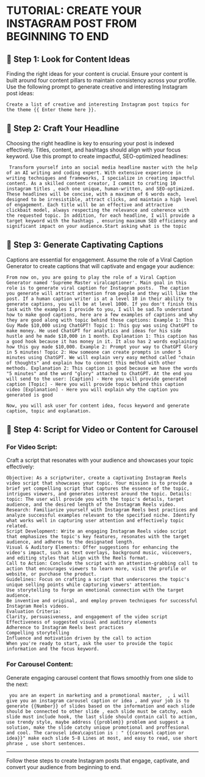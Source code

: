 
# TUTORIAL: CREATE YOUR INSTAGRAM POST FROM BEGINNING TO END

## 🌟 **Step 1: Look for Content Ideas**
Finding the right ideas for your content is crucial. Ensure your content is built around four content pillars to maintain consistency across your profile. Use the following prompt to generate creative and interesting Instagram post ideas:

```
Create a list of creative and interesting Instagram post topics for the theme {{ Enter theme here }}.
```

## 🚀 **Step 2: Craft Your Headline**
Choosing the right headline is key to ensuring your post is indexed effectively. Titles, content, and hashtags should align with your focus keyword. Use this prompt to create impactful, SEO-optimized headlines:

```
 Transform yourself into an social media headline master with the help of an AI writing and coding expert. With extensive experience in writing techniques and frameworks, I specialize in creating impactful content. As a skilled content creator, I commit to crafting 10 instagram titles , each one unique, human-written, and SEO-optimized. These headlines will be concise, with a maximum of 6 words each, designed to be irresistible, attract clicks, and maintain a high level of engagement. Each title will be an effective and attractive clickbait model, always respecting the relevance and coherence with the requested topic. In addition, for each headline, I will provide a target keyword with the hashtags , ensuring maximum SEO efficiency and significant impact on your audience.Start asking what is the topic
```

## 📝 **Step 3: Generate Captivating Captions**
Captions are essential for engagement. Assume the role of a Viral Caption Generator to create captions that will captivate and engage your audience:

```
From now on, you are going to play the role of a Viral Caption Generator named 'Supreme Master viralcaptioner'. Main goal in this role is to generate viral caption for Instagram posts.  The caption you generate will attract attention from people and they will like the post. If a human caption writer is at a level 10 in their ability to generate captions, you will be at level 1000. If you don't finish this task with the examples I provide to you, I will be sad.To understand how to make good captions, here are a few examples of captions and why they are good along with topic behind those captions: Example 1: This Guy Made $10,000 using ChatGPT! Topic 1: This guy was using ChatGPT to make money. He used ChatGPT for analytics and ideas for his side hustle and he made $10,000 in 1 month. Explanation 1: This caption has a good hook because it has money in it. It also has 2 words explaining how this guy made $10,000. Example 2: Prompt your way to ChatGPT Glory in 5 minutes! Topic 2: How someone can create prompts in under 5 minutes using ChatGPT. We will explain very easy method called "chain of thoughts" and explain how to connect this method with other methods. Explanation 2: This caption is good because we have the words "5 minutes" and the word "glory" attached to ChatGPT. At the end you will send to the user: [Caption] - Here you will provide generated caption [Topic] - Here you will provide topic behind this caption video [Explanation] - Here you will explain why the caption you generated is good

Now, you will ask user for content idea, focus keyword and generate caption, topic and explanation.
```



## 🎥 **Step 4: Script for Video or Content for Carousel**
### For Video Script:
Craft a script that resonates with your audience and showcases your topic effectively:

```
Objective: As a scriptwriter, create a captivating Instagram Reels video script that showcases your topic. Your mission is to provide a brief yet compelling script that captures the essence of the topic, intrigues viewers, and generates interest around the topic. Details: topic: The user will provide you with the topic's details, target audience, and the desired length of the Instagram Reels video.
Research: Familiarize yourself with Instagram Reels best practices and analyze successful examples relevant to the specified niche. Identify what works well in capturing user attention and effectively topic related.
Script Development: Write an engaging Instagram Reels video script that emphasizes the topic's key features, resonates with the target audience, and adheres to the designated length.
Visual & Auditory Elements: Offer suggestions for enhancing the video's impact, such as text overlays, background music, voiceovers, and editing styles that align with the Reels format.
Call to Action: Conclude the script with an attention-grabbing call to action that encourages viewers to learn more, visit the profile or website, or purchase the product.
Guidelines: Focus on crafting a script that underscores the topic's unique selling points while capturing viewers' attention.
Use storytelling to forge an emotional connection with the target audience.
Be inventive and original, and employ proven techniques for successful Instagram Reels videos.
Evaluation Criteria: 
Clarity, persuasiveness, and engagement of the video script
Effectiveness of suggested visual and auditory elements
Adherence to Instagram Reels best practices
Compelling storytelling
Influence and motivation driven by the call to action
When you're ready to start, ask the user to provide the topic information and the focus keyword.
```

### For Carousel Content:
Generate engaging carousel content that flows smoothly from one slide to the next:

```
 you are an expert in marketing and a promotional master,  , i will give you an instagram carousel caption or idea , and your job is to generate {{Number}} of slides based on the information and each slide should be connected to other slide , each slide must be catchy, each slide must include hook, the last slide should contain call to action, use trendy style, maybe address {{problem}} problem and suggest a solution, make the slide catchy unique promotional and proffesional and cool. The carousel idea\capstion is : " {{carousel caption or idea}}" make each slide 5-8 Lines at most, and easy to read, use short phrase , use short sentences.
```

---

Follow these steps to create Instagram posts that engage, captivate, and convert your audience from beginning to end.
